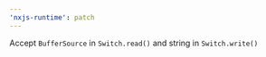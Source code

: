 ```yaml
---
'nxjs-runtime': patch
---
```


Accept `BufferSource` in `Switch.read()` and string in `Switch.write()`
